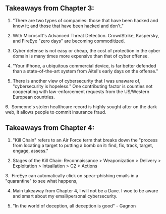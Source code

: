  
## Takeaways from Chapter 3:

1. "There are two types of companies: those that have been hacked and know it; and those that have been hacked and don't."

2. With Microsoft's Advanced Threat Detection. CrowdStrike, Kaspersky, and FireEye "zero days" are becoming commoditized.

3. Cyber defense is not easy or cheap, the cost of protection in the cyber domain is many times more expensive than that of cyber offense.

4. "Your iPhone, a ubiquitous commercial device, is far better defended than a state-of-the-art system from Aitel's early days on the offense."

5. There is another view of cybersecurity that I was unaware of, "cybersecurity is hopeless." One contributing factor is counties not cooperating with law-enforcement requests from the US/Western European countries.

6.  Someone's stolen healthcare record is highly sought after on the dark web, it allows people to commit insurance fraud.

## Takeaways from Chapter 4:

1. "Kill Chain" refers to an Air Force term that breaks down the "process from locating a target to putting a bomb on it: find, fix, track, target, engage, assess."

2. Stages of the Kill Chain: Reconnaissance > Weaponization > Delivery > Exploitation > Intsallation > C2 > Actions

3.  FireEye can automatically click on spear-phishing emails in a "quarantine" to see what happens, 

4. Main takeaway from Chapter 4, I will not be a Dave. I woe to be aware and smart about my email/personal cybersecurity.

5. "In the world of deception, all deception is good" - Gagnon